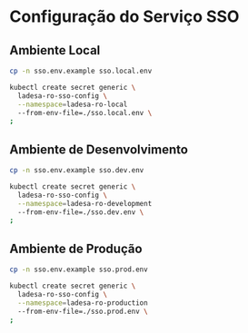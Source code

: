 # Configuração do Serviço SSO

## Ambiente Local

```sh
cp -n sso.env.example sso.local.env

kubectl create secret generic \
  ladesa-ro-sso-config \
  --namespace=ladesa-ro-local
  --from-env-file=./sso.local.env \
;
```

## Ambiente de Desenvolvimento

```sh
cp -n sso.env.example sso.dev.env

kubectl create secret generic \
  ladesa-ro-sso-config \
  --namespace=ladesa-ro-development
  --from-env-file=./sso.dev.env \
;
```

## Ambiente de Produção

```sh
cp -n sso.env.example sso.prod.env

kubectl create secret generic \
  ladesa-ro-sso-config \
  --namespace=ladesa-ro-production
  --from-env-file=./sso.prod.env \
;
```
